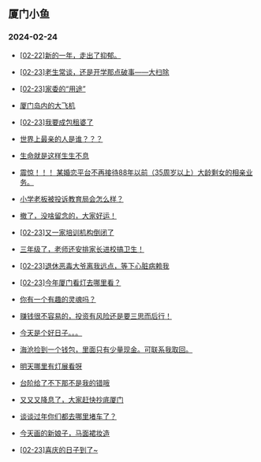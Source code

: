 ## 厦门小鱼 
### 2024-02-24

+ [[02-22]新的一年，走出了抑郁。](http://bbs.xmfish.com/read-htm-tid-18150087.html)

+ [[02-23]老生常谈，还是开学那点破事——大扫除](http://bbs.xmfish.com/read-htm-tid-18150201.html)

+ [[02-23]家委的“用途”](http://bbs.xmfish.com/read-htm-tid-18150241.html)

+ [厦门岛内的大飞机](http://bbs.xmfish.com/read-htm-tid-18150136.html)

+ [[02-23]我要成包租婆了](http://bbs.xmfish.com/read-htm-tid-18150167.html)

+ [世界上最亲的人是谁？？？](http://bbs.xmfish.com/read-htm-tid-18150122.html)

+ [生命就是这样生生不息](http://bbs.xmfish.com/read-htm-tid-18150143.html)

+ [震惊！！！
某婚恋平台不再接待88年以前（35周岁以上）大龄剩女的相亲业务。](http://bbs.xmfish.com/read-htm-tid-18150319.html)

+ [小学老板被投诉教育局会怎么样？](http://bbs.xmfish.com/read-htm-tid-18150116.html)

+ [撤了，没啥留念的，大家好运！](http://bbs.xmfish.com/read-htm-tid-18150374.html)

+ [[02-23]又一家培训机构倒闭了](http://bbs.xmfish.com/read-htm-tid-18150186.html)

+ [三年级了，老师还安排家长进校搞卫生！](http://bbs.xmfish.com/read-htm-tid-18150107.html)

+ [[02-23]退休恶毒大爷离我远点，等下心脏病赖我](http://bbs.xmfish.com/read-htm-tid-18150134.html)

+ [[02-23]今年厦门看灯去哪里看？](http://bbs.xmfish.com/read-htm-tid-18150221.html)

+ [你有一个有趣的灵魂吗？](http://bbs.xmfish.com/read-htm-tid-18150345.html)

+ [赚钱很不容易的，投资有风险还是要三思而后行！](http://bbs.xmfish.com/read-htm-tid-18150380.html)

+ [今天是个好日子。。。](http://bbs.xmfish.com/read-htm-tid-18150322.html)

+ [海沧捡到一个钱包，里面只有少量现金。可联系我取回。](http://bbs.xmfish.com/read-htm-tid-18150426.html)

+ [明天哪里有灯展看呀](http://bbs.xmfish.com/read-htm-tid-18150277.html)

+ [台阶给了不下那不是我的错哦](http://bbs.xmfish.com/read-htm-tid-18150272.html)

+ [又又又降息了，大家赶快抄底厦门](http://bbs.xmfish.com/read-htm-tid-18150473.html)

+ [谈谈过年你们都去哪里堵车了？](http://bbs.xmfish.com/read-htm-tid-18150312.html)

+ [今天画的新娘子，马面裙妆造](http://bbs.xmfish.com/read-htm-tid-18150388.html)

+ [[02-23]喜庆的日子到了~](http://bbs.xmfish.com/read-htm-tid-18150511.html)

